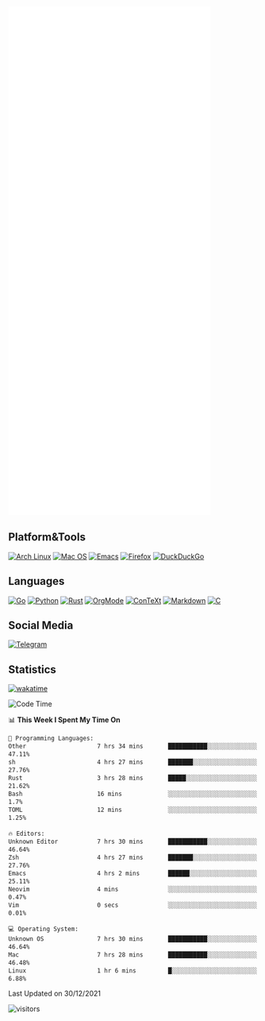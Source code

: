 ![Metrics](https://github.com/SteamedFish/SteamedFish/blob/master/github-metrics.svg)

## Platform&Tools

[![Arch Linux](https://img.shields.io/badge/ArchLinux-1793D1?logo=arch-linux&logoColor=fff&style=flat-square)](https://archlinux.org/)
[![Mac OS](https://img.shields.io/badge/MacOS-000000?style=flat-square&logo=macos&logoColor=F0F0F0)](https://www.apple.com/macos/)
[![Emacs](https://img.shields.io/badge/Emacs-%237F5AB6.svg?&style=flat-square&logo=gnu-emacs&logoColor=white)](https://www.gnu.org/software/emacs/)
[![Firefox](https://img.shields.io/badge/Firefox-FF7139?style=flat-square&logo=Firefox-Browser&logoColor=white)](https://firefox.com/)
[![DuckDuckGo](https://img.shields.io/badge/DuckDuckGo-DE5833?style=flat-square&logo=DuckDuckGo&logoColor=white)](https://duckduckgo.com/)

## Languages

[![Go](https://img.shields.io/badge/Golang-%2300ADD8.svg?style=flat-square&logo=go&logoColor=white)](https://golang.org/)
[![Python](https://img.shields.io/badge/Python-3670A0?style=flat-square&logo=python&logoColor=ffdd54)](https://www.python.org/)
[![Rust](https://img.shields.io/badge/Rust-%23000000.svg?style=flat-square&logo=rust&logoColor=white)](https://www.rust-lang.org/)
[![OrgMode](https://img.shields.io/badge/OrgMode-%23000000.svg?style=flat-square&logo=org&logoColor=white)](https://orgmode.org/)
[![ConTeXt](https://img.shields.io/badge/ConTeXt-%23008080.svg?style=flat-square&logo=latex&logoColor=white)](https://contextgarden.net/)
[![Markdown](https://img.shields.io/badge/MarkDown-%23000000.svg?style=flat-square&logo=markdown&logoColor=white)](https://daringfireball.net/projects/markdown/)
[![C](https://img.shields.io/badge/C-%2300599C.svg?style=flat-square&logo=c&logoColor=white)](https://www.iso.org/standard/74528.html)

## Social Media

[![Telegram](https://img.shields.io/badge/SteamedFish-2CA5E0?style=social&logo=telegram&logoColor=white)](https://t.me/SteamedFish)

## Statistics
[![wakatime](https://wakatime.com/badge/user/168280d6-fcf2-4b4f-ad3a-dc4612f35b38.svg)](https://wakatime.com/@168280d6-fcf2-4b4f-ad3a-dc4612f35b38)

<!--START_SECTION:waka-->
![Code Time](http://img.shields.io/badge/Code%20Time-1%2C537%20hrs%2058%20mins-blue)

📊 **This Week I Spent My Time On** 

```text
💬 Programming Languages: 
Other                    7 hrs 34 mins       ███████████░░░░░░░░░░░░░░   47.11% 
sh                       4 hrs 27 mins       ███████░░░░░░░░░░░░░░░░░░   27.76% 
Rust                     3 hrs 28 mins       █████░░░░░░░░░░░░░░░░░░░░   21.62% 
Bash                     16 mins             ░░░░░░░░░░░░░░░░░░░░░░░░░   1.7% 
TOML                     12 mins             ░░░░░░░░░░░░░░░░░░░░░░░░░   1.25%

🔥 Editors: 
Unknown Editor           7 hrs 30 mins       ███████████░░░░░░░░░░░░░░   46.64% 
Zsh                      4 hrs 27 mins       ███████░░░░░░░░░░░░░░░░░░   27.76% 
Emacs                    4 hrs 2 mins        ██████░░░░░░░░░░░░░░░░░░░   25.11% 
Neovim                   4 mins              ░░░░░░░░░░░░░░░░░░░░░░░░░   0.47% 
Vim                      0 secs              ░░░░░░░░░░░░░░░░░░░░░░░░░   0.01%

💻 Operating System: 
Unknown OS               7 hrs 30 mins       ███████████░░░░░░░░░░░░░░   46.64% 
Mac                      7 hrs 28 mins       ███████████░░░░░░░░░░░░░░   46.48% 
Linux                    1 hr 6 mins         █░░░░░░░░░░░░░░░░░░░░░░░░   6.88%

```


 Last Updated on 30/12/2021
<!--END_SECTION:waka-->

![visitors](https://visitor-badge.laobi.icu/badge?page_id=SteamedFish.SteamedFish)
